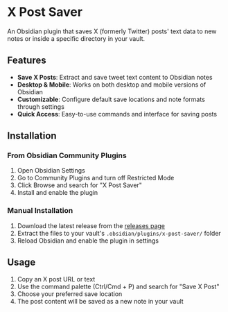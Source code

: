 # X Post Saver

An Obsidian plugin that saves X (formerly Twitter) posts' text data to new notes or inside a specific directory in your vault.

## Features

- **Save X Posts**: Extract and save tweet text content to Obsidian notes
- **Desktop & Mobile**: Works on both desktop and mobile versions of Obsidian
- **Customizable**: Configure default save locations and note formats through settings
- **Quick Access**: Easy-to-use commands and interface for saving posts

## Installation

### From Obsidian Community Plugins

1. Open Obsidian Settings
2. Go to Community Plugins and turn off Restricted Mode
3. Click Browse and search for "X Post Saver"
4. Install and enable the plugin

### Manual Installation

1. Download the latest release from the [releases page](https://github.com/tanaka-mambinge/x-post-saver/releases)
2. Extract the files to your vault's `.obsidian/plugins/x-post-saver/` folder
3. Reload Obsidian and enable the plugin in settings

## Usage

1. Copy an X post URL or text
2. Use the command palette (Ctrl/Cmd + P) and search for "Save X Post"
3. Choose your preferred save location
4. The post content will be saved as a new note in your vault

